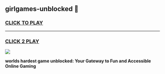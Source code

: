 
## girlgames-unblocked 👋
<h3>
<a href="https://premium.freeplayer.one?title=girlgames-unblocked&ref=14F">CLICK TO PLAY</a></h3>
<hr>

<h3>
<a href="https://premium.freeplayer.one?title=girlgames-unblocked&ref=14F">CLICK 2 PLAY</a>
  
</h3>

<a href="https://premium.freeplayer.one?title=girlgames-unblocked&ref=12F/"><img src="https://clearcache.store/games.png"></a>


**worlds hardest game unblocked: Your Gateway to Fun and Accessible Online Gaming**
